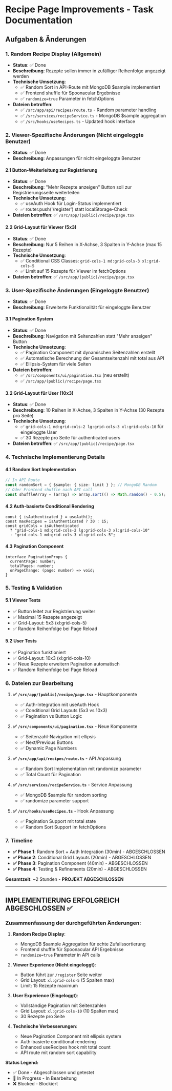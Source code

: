 # Recipe Page Improvements - Task Documentation

## Aufgaben & Änderungen

### 1. Random Recipe Display (Allgemein)
- **Status**: ✅ Done
- **Beschreibung**: Rezepte sollen immer in zufälliger Reihenfolge angezeigt werden
- **Technische Umsetzung**: 
  - ✅ Random Sort in API-Route mit MongoDB $sample implementiert
  - ✅ Frontend shuffle für Spoonacular Ergebnisse
  - ✅ `randomize=true` Parameter in fetchOptions
- **Dateien betroffen**: 
  - ✅ `/src/app/api/recipes/route.ts` - Random parameter handling
  - ✅ `/src/services/recipeService.ts` - MongoDB $sample aggregation
  - ✅ `/src/hooks/useRecipes.ts` - Updated hook interface

### 2. Viewer-Spezifische Änderungen (Nicht eingeloggte Benutzer)
- **Status**: ✅ Done
- **Beschreibung**: Anpassungen für nicht eingeloggte Benutzer

#### 2.1 Button-Weiterleitung zur Registrierung
- **Status**: ✅ Done
- **Beschreibung**: "Mehr Rezepte anzeigen" Button soll zur Registrierungsseite weiterleiten
- **Technische Umsetzung**: 
  - ✅ useAuth Hook für Login-Status implementiert
  - ✅ router.push('/register') statt localStorage-Check
- **Dateien betroffen**: ✅ `/src/app/(public)/recipe/page.tsx`

#### 2.2 Grid-Layout für Viewer (5x3)
- **Status**: ✅ Done
- **Beschreibung**: Nur 5 Reihen in X-Achse, 3 Spalten in Y-Achse (max 15 Rezepte)
- **Technische Umsetzung**: 
  - ✅ Conditional CSS Classes: `grid-cols-1 md:grid-cols-3 xl:grid-cols-5`
  - ✅ Limit auf 15 Rezepte für Viewer im fetchOptions
- **Dateien betroffen**: ✅ `/src/app/(public)/recipe/page.tsx`

### 3. User-Spezifische Änderungen (Eingeloggte Benutzer)
- **Status**: ✅ Done
- **Beschreibung**: Erweiterte Funktionalität für eingeloggte Benutzer

#### 3.1 Pagination System
- **Status**: ✅ Done
- **Beschreibung**: Navigation mit Seitenzahlen statt "Mehr anzeigen" Button
- **Technische Umsetzung**: 
  - ✅ Pagination Component mit dynamischen Seitenzahlen erstellt
  - ✅ Automatische Berechnung der Gesamtseitenzahl mit total aus API
  - ✅ Ellipsis-System für viele Seiten
- **Dateien betroffen**: 
  - ✅ `/src/components/ui/pagination.tsx` (neu erstellt)
  - ✅ `/src/app/(public)/recipe/page.tsx`

#### 3.2 Grid-Layout für User (10x3)
- **Status**: ✅ Done  
- **Beschreibung**: 10 Reihen in X-Achse, 3 Spalten in Y-Achse (30 Rezepte pro Seite)
- **Technische Umsetzung**: 
  - ✅ `grid-cols-1 md:grid-cols-2 lg:grid-cols-3 xl:grid-cols-10` für eingeloggte User
  - ✅ 30 Rezepte pro Seite für authenticated users
- **Dateien betroffen**: ✅ `/src/app/(public)/recipe/page.tsx`

### 4. Technische Implementierung Details

#### 4.1 Random Sort Implementation
```typescript
// In API Route
const randomSort = { $sample: { size: limit } }; // MongoDB Random
// Oder Frontend shuffle nach API call
const shuffleArray = (array) => array.sort(() => Math.random() - 0.5);
```

#### 4.2 Auth-basierte Conditional Rendering
```tsx
const { isAuthenticated } = useAuth();
const maxRecipes = isAuthenticated ? 30 : 15;
const gridCols = isAuthenticated 
  ? "grid-cols-1 md:grid-cols-2 lg:grid-cols-3 xl:grid-cols-10" 
  : "grid-cols-1 md:grid-cols-3 xl:grid-cols-5";
```

#### 4.3 Pagination Component
```tsx
interface PaginationProps {
  currentPage: number;
  totalPages: number;
  onPageChange: (page: number) => void;
}
```

### 5. Testing & Validation

#### 5.1 Viewer Tests
- ✅ Button leitet zur Registrierung weiter
- ✅ Maximal 15 Rezepte angezeigt
- ✅ Grid-Layout: 5x3 (xl:grid-cols-5)
- ✅ Random Reihenfolge bei Page Reload

#### 5.2 User Tests
- ✅ Pagination funktioniert
- ✅ Grid-Layout: 10x3 (xl:grid-cols-10)
- ✅ Neue Rezepte erweitern Pagination automatisch
- ✅ Random Reihenfolge bei Page Reload

### 6. Dateien zur Bearbeitung

1. **✅ `/src/app/(public)/recipe/page.tsx`** - Hauptkomponente
   - ✅ Auth-Integration mit useAuth Hook
   - ✅ Conditional Grid Layouts (5x3 vs 10x3)
   - ✅ Pagination vs Button Logic

2. **✅ `/src/components/ui/pagination.tsx`** - Neue Komponente
   - ✅ Seitenzahl-Navigation mit ellipsis
   - ✅ Next/Previous Buttons
   - ✅ Dynamic Page Numbers

3. **✅ `/src/app/api/recipes/route.ts`** - API Anpassung
   - ✅ Random Sort Implementation mit randomize parameter
   - ✅ Total Count für Pagination

4. **✅ `/src/services/recipeService.ts`** - Service Anpassung
   - ✅ MongoDB $sample für random sorting
   - ✅ randomize parameter support

5. **✅ `/src/hooks/useRecipes.ts`** - Hook Anpassung
   - ✅ Pagination Support mit total state
   - ✅ Random Sort Support im fetchOptions

### 7. Timeline

- **✅ Phase 1**: Random Sort + Auth Integration (30min) - ABGESCHLOSSEN
- **✅ Phase 2**: Conditional Grid Layouts (20min) - ABGESCHLOSSEN
- **✅ Phase 3**: Pagination Component (40min) - ABGESCHLOSSEN
- **✅ Phase 4**: Testing & Refinements (20min) - ABGESCHLOSSEN

**Gesamtzeit**: ~2 Stunden - **PROJEKT ABGESCHLOSSEN**

---

## IMPLEMENTIERUNG ERFOLGREICH ABGESCHLOSSEN ✅

### Zusammenfassung der durchgeführten Änderungen:

1. **Random Recipe Display**: 
   - MongoDB $sample Aggregation für echte Zufallssortierung
   - Frontend shuffle für Spoonacular API Ergebnisse
   - `randomize=true` Parameter in API calls

2. **Viewer Experience (Nicht eingeloggt)**:
   - Button führt zur `/register` Seite weiter
   - Grid Layout: `xl:grid-cols-5` (5 Spalten max)
   - Limit: 15 Rezepte maximum

3. **User Experience (Eingeloggt)**:
   - Vollständige Pagination mit Seitenzahlen
   - Grid Layout: `xl:grid-cols-10` (10 Spalten max)
   - 30 Rezepte pro Seite

4. **Technische Verbesserungen**:
   - Neue Pagination Component mit ellipsis system
   - Auth-basierte conditional rendering
   - Enhanced useRecipes hook mit total count
   - API route mit random sort capability

**Status Legend:**
- ✅ Done - Abgeschlossen und getestet
- 🚧 In Progress - In Bearbeitung  
- ❌ Blocked - Blockiert